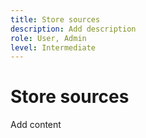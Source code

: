 ```yaml
---
title: Store sources
description: Add description
role: User, Admin
level: Intermediate
---
```

# Store sources

Add content